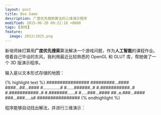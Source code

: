 ```yaml
---
layout: post
title: Box Game
description: 广度优先搜索算法的三维演示程序
modified: 2015-06-20 09:22:18 +0800
tags: [游戏]
feature:
  image: 2012/1025.png
---
```


新培师妹打算用**广度优先搜索**算法解决一个游戏问题，作为**人工智能**的课程作业。借着自己毕设的东风，我利用最近比较熟悉的 OpenGL 和 GLUT 库，帮她做了一个 3D 版演示程序。

输入是以文本形式存储的地图：

{% highlight text %}
################
#########...####
####...##...####
#..............#
#......######..#
#.###########..#
#.###########..#
#.#######......#
#.....###...####
##..e.###...####
###...###.....s#
################
{% endhighlight %}

程序能够自动找出解法，并进行三维演示：

<img src="{{ site.baseurl }}/assets/images/2012/1025-1.gif" class="am-img-responsive" alt=""/>

